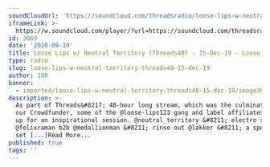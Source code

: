 ```yaml
---
soundCloudUrl: 'https://soundcloud.com/threadsradio/loose-lips-w-neutral-1'
iframeLink: >-
  https://w.soundcloud.com/player/?url=https://soundcloud.com/threadsradio/loose-lips-w-neutral-1&color=00aabb&auto_play=false&hide_related=false&show_comments=true&show_user=true&show_reposts=false
id: 3869
date: '2020-09-19'
title: Loose Lips w/ Neutral Territory (Threads48) - 15-Dec-19 - Loose Lips
type: radio
slug: loose-lips-w-neutral-territory-threads48-15-dec-19
author: 100
banner:
  - imported/loose-lips-w-neutral-territory-threads48-15-dec-19/image3869.jpeg
description: >-
  As part of Threads&#8217; 48-hour long stream, which was the culmination of
  our Crowdfunder, some of the @loose-lips123 gang and label affiliates rocked
  up for an inspirational session. @neutral_territory &#8211; electro set
  @felixraman b2b @medallionman &#8211; rinse out @lakker &#8211; a special live
  set [...]Read More...
published: true
tags: ''
---
```

